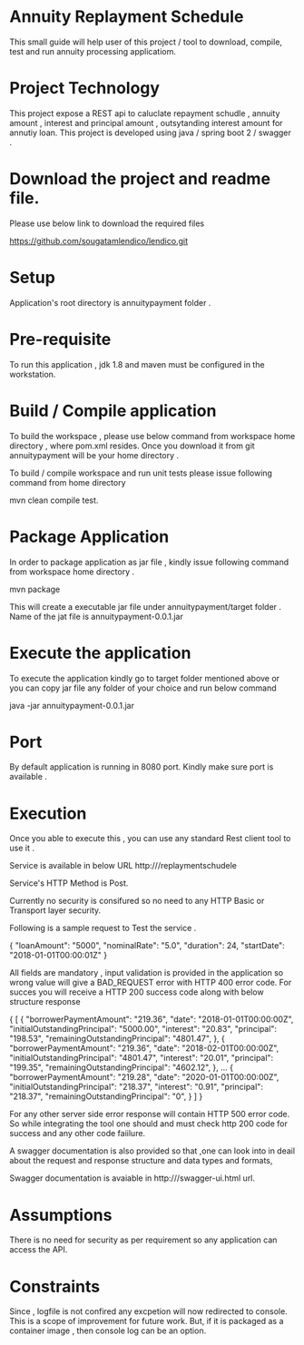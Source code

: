 # Annuity Replayment Schedule

This small guide will help user of this project / tool to download, compile, test and run annuity processing applicatiom.

# Project Technology 
This project expose a REST api to caluclate repayment schudle , annuity amount , interest and principal amount , outsytanding interest amount for annutiy loan. This project is developed using java / spring boot 2 / swagger .

# Download the project and readme file.
Please use below link to download the required files 

https://github.com/sougatamlendico/lendico.git 

# Setup 

Application's root directory  is annuitypayment folder . 

# Pre-requisite 
To run this application , jdk 1.8 and maven must be configured in the workstation.

# Build / Compile application 

To build the workspace , please use below command from workspace home directory , where pom.xml resides.  Once you download it from git annuitypayment will be your home directory . 

To build / compile workspace and run unit tests please issue following command from home directory 

mvn clean compile test.

# Package Application 
In order to package application as jar file , kindly issue following command from workspace home directory .

mvn package 

This will create a executable jar file under annuitypayment/target folder . Name of the jat file is annuitypayment-0.0.1.jar

# Execute the application 

To execute the application kindly go to target folder mentioned above or you can copy jar file any folder of your choice and run below command

java -jar annuitypayment-0.0.1.jar

# Port 

By default application is running in 8080 port. Kindly make sure port is available .

# Execution 

Once you able to execute this , you can use any standard Rest client tool to use it . 

Service is available in below URL 
http://<your-mcip>/replaymentschudele

Service's HTTP Method is Post.

Currently no security is consifured so no need to any HTTP Basic or Transport layer security.

Following is a sample request to Test the service .

{
"loanAmount": "5000",
"nominalRate": "5.0",
"duration": 24,
"startDate": "2018-01-01T00:00:01Z"
}

All fields are mandatory , input validation is provided in the application so wrong value will give a BAD_REQUEST error with HTTP 400 error code.
For succes you will receive a HTTP 200 success code along with below structure response 

{
[
 {
 "borrowerPaymentAmount": "219.36",
 "date": "2018-01-01T00:00:00Z",
 "initialOutstandingPrincipal": "5000.00",
 "interest": "20.83",
 "principal": "198.53",
 "remainingOutstandingPrincipal": "4801.47",
 },
 {
 "borrowerPaymentAmount": "219.36",
 "date": "2018-02-01T00:00:00Z",
 "initialOutstandingPrincipal": "4801.47",
 "interest": "20.01",
 "principal": "199.35",
 "remainingOutstandingPrincipal": "4602.12",
 },
...
 {
 "borrowerPaymentAmount": "219.28",
 "date": "2020-01-01T00:00:00Z",
 "initialOutstandingPrincipal": "218.37",
 "interest": "0.91",
 "principal": "218.37",
 "remainingOutstandingPrincipal": "0",
 }
]
}

For any other server side error response will contain HTTP 500 error code. So while integrating the tool one should and must check http 200 code for success and any other code faiilure.

A swagger documentation is also provided so that ,one can look into in deail about the request and response structure and data types and formats,

Swagger documentation is avaiable in http://<your-machine-ip>/swagger-ui.html url.
  

# Assumptions 
There is no need for security as per requirement so any application can access the API.

# Constraints 
Since , logfile is not confired any excpetion will now redirected to console. This is a scope of improvement for future work. But, if it is packaged as a container image , then console log can be an option.
